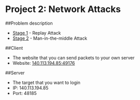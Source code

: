 # Project 2: Network Attacks

##Problem description

- [Stage 1](http://140.113.194.85:81/problems/37) - Replay Attack
- [Stage 2](http://140.113.194.85:81/problems/38) - Man-in-the-middle Attack

##Client

- The website that you can send packets to your own server
- Website: [140.113.194.85:49176](http://140.113.194.85:49176/)

##Server

- The target that you want to login
- IP: 140.113.194.85
- Port: 48185
